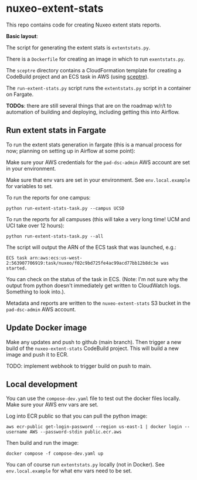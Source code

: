 # nuxeo-extent-stats

This repo contains code for creating Nuxeo extent stats reports.

**Basic layout**:

The script for generating the extent stats is `extentstats.py`.

There is a `Dockerfile` for creating an image in which to run `exentstats.py`.

The `sceptre` directory contains a CloudFormation template for creating a CodeBuild project and an ECS task in AWS (using [sceptre](https://docs.sceptre-project.org)).

The `run-extent-stats.py` script runs the `extentstats.py` script in a container on Fargate.

**TODOs**: there are still several things that are on the roadmap w/r/t to automation of building and deploying, including getting this into Airflow.

## Run extent stats in Fargate

To run the extent stats generation in fargate (this is a manual process for now; planning on setting up in Airflow at some point):

Make sure your AWS credentials for the `pad-dsc-admin` AWS account are set in your environment.

Make sure that env vars are set in your environment. See `env.local.example` for variables to set.

To run the reports for one campus:

```
python run-extent-stats-task.py --campus UCSD
```

To run the reports for all campuses (this will take a very long time! UCM and UCI take over 12 hours):

```
python run-extent-stats-task.py --all
```

The script will output the ARN of the ECS task that was launched, e.g.:

```
ECS task arn:aws:ecs:us-west-2:563907706919:task/nuxeo/f02c9bd725fe4ac99acd77bb12b8dc3e was started.
```

You can check on the status of the task in ECS. (Note: I'm not sure why the output from python doesn't immediately get written to CloudWatch logs. Something to look into.).

Metadata and reports are written to the `nuxeo-extent-stats` S3 bucket in the `pad-dsc-admin` AWS account.

## Update Docker image

Make any updates and push to github (main branch). Then trigger a new build of the `nuxeo-extent-stats` CodeBuild project. This will build a new image and push it to ECR.

TODO: implement webhook to trigger build on push to main.


## Local development

You can use the `compose-dev.yaml` file to test out the docker files locally. Make sure your AWS env vars are set.

Log into ECR public so that you can pull the python image:

```
aws ecr-public get-login-password --region us-east-1 | docker login --username AWS --password-stdin public.ecr.aws
```

Then build and run the image:

```
docker compose -f compose-dev.yaml up
```

You can of course run `extentstats.py` locally (not in Docker). See `env.local.example` for what env vars need to be set.

